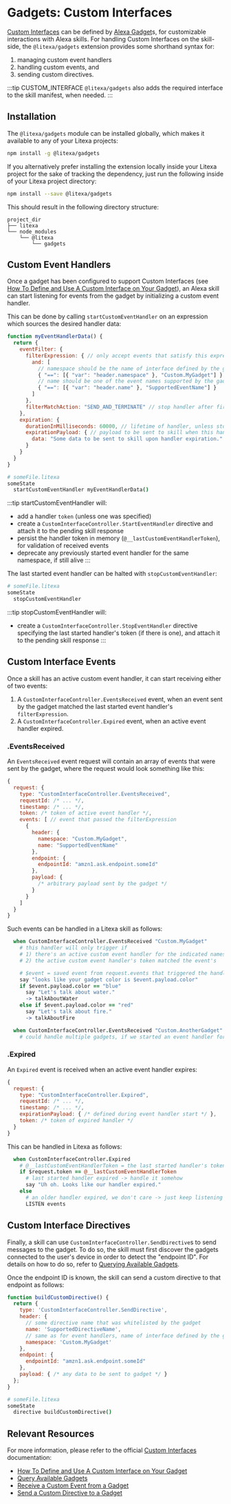 # Gadgets: Custom Interfaces

[Custom Interfaces](https://developer.amazon.com/blogs/alexa/post/ca2cfbfb-37a2-49de-840c-f06f6ad8b74d/introducing-custom-interfaces-enabling-developers-to-build-dynamic-gadgets-games-and-smart-toys-with-alexa)
can be defined by [Alexa Gadget](https://developer.amazon.com/alexa/alexa-gadgets)s, for customizable
interactions with Alexa skills. For handling Custom Interfaces on the skill-side, the `@litexa/gadgets`
extension provides some shorthand syntax for:

1. managing custom event handlers
2. handling custom events, and
3. sending custom directives.

:::tip CUSTOM_INTERFACE
`@litexa/gadgets` also adds the required interface to the skill manifest, when needed.
:::

## Installation

The `@litexa/gadgets` module can be installed globally, which makes it available to any of your Litexa projects:

```bash
npm install -g @litexa/gadgets
```

If you alternatively prefer installing the extension locally inside your Litexa project for the sake of
tracking the dependency, just run the following inside of your Litexa project directory:

```bash
npm install --save @litexa/gadgets
```

This should result in the following directory structure:

```stdout
project_dir
├── litexa
└── node_modules
    └── @litexa
        └── gadgets
```

## Custom Event Handlers

Once a gadget has been configured to support Custom Interfaces (see
[How To Define and Use A Custom Interface on Your Gadget](https://developer.amazon.com/docs/alexa-gadgets-toolkit/custom-interface.html#how-to-define-and-use-a-custom-interface-on-your-gadget)), an Alexa skill
can start listening for events from the gadget by initializing a custom event handler.

This can be done by calling `startCustomEventHandler` on an expression which sources the desired handler data:

```js
function myEventHandlerData() {
  return {
    eventFilter: {
      filterExpression: { // only accept events that satisfy this expression
        and: [
          // namespace should be the name of interface defined by the gadget
          { "==": [{ "var": "header.namespace" }, "Custom.MyGadget"] }
          // name should be one of the event names supported by the gadget
          { "==": [{ "var": "header.name" }, "SupportedEventName"] }
        ]
      },
      filterMatchAction: "SEND_AND_TERMINATE" // stop handler after first event
    },
    expiration: {
      durationInMilliseconds: 60000, // lifetime of handler, unless stopped
      expirationPayload: { // payload to be sent to skill when this handler expires
        data: "Some data to be sent to skill upon handler expiration."
      }
    }
  }
}
```

```coffeescript
# someFile.litexa
someState
  startCustomEventHandler myEventHandlerData()
```

:::tip startCustomEventHandler will:

* add a handler `token` (unless one was specified)
* create a `CustomInterfaceController.StartEventHandler` directive and attach it to the pending skill response
* persist the handler token in memory (`@__lastCustomEventHandlerToken`), for validation of received events
* deprecate any previously started event handler for the same namespace, if still alive
:::

The last started event handler can be halted with `stopCustomEventHandler`:

```coffeescript
# someFile.litexa
someState
  stopCustomEventHandler
```

:::tip stopCustomEventHandler will:

* create a `CustomInterfaceController.StopEventHandler` directive specifying the last started handler's
token (if there is one), and attach it to the pending skill response
:::

## Custom Interface Events

Once a skill has an active custom event handler, it can start receiving either of two events:

1. A `CustomInterfaceController.EventsReceived` event, when an event sent by the gadget matched the last started event
handler's `filterExpression`.
2. A `CustomInterfaceController.Expired` event, when an active event handler expired.

### .EventsReceived

An `EventsReceived` event request will contain an array of events that were sent by the gadget, where the request
would look something like this:

```js
{
  request: {
    type: "CustomInterfaceController.EventsReceived",
    requestId: /* ... */,
    timestamp: /* ... */,
    token: /* token of active event handler */,
    events: [ // event that passed the filterExpression
      {
        header: {
          namespace: "Custom.MyGadget",
          name: "SupportedEventName"
        },
        endpoint: {
          endpointId: "amzn1.ask.endpoint.someId"
        },
        payload: {
          /* arbitrary payload sent by the gadget */
        }
      }
    ]
  }
}
```

Such events can be handled in a Litexa skill as follows:

```coffeescript
  when CustomInterfaceController.EventsReceived "Custom.MyGadget"
    # this handler will only trigger if
    # 1) there's an active custom event handler for the indicated namespace
    # 2) the active custom event handler's token matched the event's

    # $event = saved event from request.events that triggered the handler
    say "looks like your gadget color is $event.payload.color"
    if $event.payload.color == "blue"
      say "Let's talk about water."
      -> talkAboutWater
    else if $event.payload.color == "red"
      say "Let's talk about fire."
      -> talkAboutFire

  when CustomInterfaceController.EventsReceived "Custom.AnotherGadget"
    # could handle multiple gadgets, if we started an event handler for each
```

### .Expired

An `Expired` event is received when an active event handler expires:

```js
{
  request: {
    type: "CustomInterfaceController.Expired",
    requestId: /* ... */,
    timestamp: /* ... */,
    expirationPayload: { /* defined during event handler start */ },
    token: /* token of expired handler */
  }
}
```

This can be handled in Litexa as follows:

```coffeescript
  when CustomInterfaceController.Expired
    # @__lastCustomEventHandlerToken = the last started handler's token
    if $request.token == @__lastCustomEventHandlerToken
      # last started handler expired -> handle it somehow
      say "Uh oh. Looks like our handler expired."
    else
      # an older handler expired, we don't care -> just keep listening for events
      LISTEN events
```

## Custom Interface Directives

Finally, a skill can use `CustomInterfaceController.SendDirective`s to send messages to the gadget. To do so,
the skill must first discover the gadgets connected to the user's device in order to detect the "endpoint ID".
For details on how to do so, refer to [Querying Available Gadgets](https://developer.amazon.com/docs/alexa-gadgets-toolkit/send-gadget-custom-directive-from-skill.html#call-endpoint-enumeration-api).

Once the endpoint ID is known, the skill can send a custom directive to that endpoint as follows:

```js
function buildCustomDirective() {
  return {
    type: 'CustomInterfaceController.SendDirective',
    header: {
      // some directive name that was whitelisted by the gadget
      name: 'SupportedDirectiveName',
      // same as for event handlers, name of interface defined by the gadget
      namespace: 'Custom.MyGadget'
    },
    endpoint: {
      endpointId: "amzn1.ask.endpoint.someId"
    },
    payload: { /* any data to be sent to gadget */ }
  };
}
```

```coffeescript
# someFile.litexa
someState
  directive buildCustomDirective()
```

## Relevant Resources

For more information, please refer to the official [Custom Interfaces](https://developer.amazon.com/blogs/alexa/post/ca2cfbfb-37a2-49de-840c-f06f6ad8b74dintroducing-custom-interfaces-enabling-developers-to-build-dynamic-gadgets-games-and-smart-toys-with-alexa)
documentation:

* [How To Define and Use A Custom Interface on Your Gadget](https://developer.amazon.com/docs/alexa-gadgets-toolkit/custom-interface.html#how-to-define-and-use-a-custom-interface-on-your-gadget)
* [Query Available Gadgets](https://developer.amazon.com/docs/alexa-gadgets-toolkit/send-gadget-custom-directive-from-skill.html#call-endpoint-enumeration-api)
* [Receive a Custom Event from a Gadget](https://developer.amazon.com/docs/alexa-gadgets-toolkit/receive-custom-event-from-gadget.html)
* [Send a Custom Directive to a Gadget](https://developer.amazon.com/docs/alexa-gadgets-toolkit/send-gadget-custom-directive-from-skill.html)
